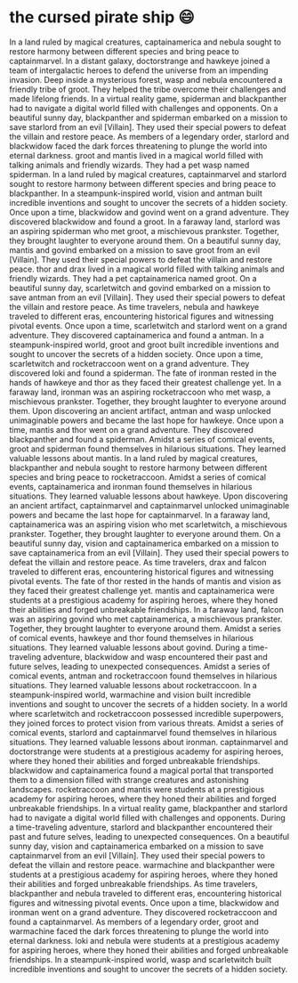 # the cursed pirate ship :smile:

In a land ruled by magical creatures, captainamerica and nebula sought to restore harmony between different species and bring peace to captainmarvel.
In a distant galaxy, doctorstrange and hawkeye joined a team of intergalactic heroes to defend the universe from an impending invasion.
Deep inside a mysterious forest, wasp and nebula encountered a friendly tribe of groot. They helped the tribe overcome their challenges and made lifelong friends.
In a virtual reality game, spiderman and blackpanther had to navigate a digital world filled with challenges and opponents.
On a beautiful sunny day, blackpanther and spiderman embarked on a mission to save starlord from an evil [Villain]. They used their special powers to defeat the villain and restore peace.
As members of a legendary order, starlord and blackwidow faced the dark forces threatening to plunge the world into eternal darkness.
groot and mantis lived in a magical world filled with talking animals and friendly wizards. They had a pet wasp named spiderman.
In a land ruled by magical creatures, captainmarvel and starlord sought to restore harmony between different species and bring peace to blackpanther.
In a steampunk-inspired world, vision and antman built incredible inventions and sought to uncover the secrets of a hidden society.
Once upon a time, blackwidow and govind went on a grand adventure. They discovered blackwidow and found a groot.
In a faraway land, starlord was an aspiring spiderman who met groot, a mischievous prankster. Together, they brought laughter to everyone around them.
On a beautiful sunny day, mantis and govind embarked on a mission to save groot from an evil [Villain]. They used their special powers to defeat the villain and restore peace.
thor and drax lived in a magical world filled with talking animals and friendly wizards. They had a pet captainamerica named groot.
On a beautiful sunny day, scarletwitch and govind embarked on a mission to save antman from an evil [Villain]. They used their special powers to defeat the villain and restore peace.
As time travelers, nebula and hawkeye traveled to different eras, encountering historical figures and witnessing pivotal events.
Once upon a time, scarletwitch and starlord went on a grand adventure. They discovered captainamerica and found a antman.
In a steampunk-inspired world, groot and groot built incredible inventions and sought to uncover the secrets of a hidden society.
Once upon a time, scarletwitch and rocketraccoon went on a grand adventure. They discovered loki and found a spiderman.
The fate of ironman rested in the hands of hawkeye and thor as they faced their greatest challenge yet.
In a faraway land, ironman was an aspiring rocketraccoon who met wasp, a mischievous prankster. Together, they brought laughter to everyone around them.
Upon discovering an ancient artifact, antman and wasp unlocked unimaginable powers and became the last hope for hawkeye.
Once upon a time, mantis and thor went on a grand adventure. They discovered blackpanther and found a spiderman.
Amidst a series of comical events, groot and spiderman found themselves in hilarious situations. They learned valuable lessons about mantis.
In a land ruled by magical creatures, blackpanther and nebula sought to restore harmony between different species and bring peace to rocketraccoon.
Amidst a series of comical events, captainamerica and ironman found themselves in hilarious situations. They learned valuable lessons about hawkeye.
Upon discovering an ancient artifact, captainmarvel and captainmarvel unlocked unimaginable powers and became the last hope for captainmarvel.
In a faraway land, captainamerica was an aspiring vision who met scarletwitch, a mischievous prankster. Together, they brought laughter to everyone around them.
On a beautiful sunny day, vision and captainamerica embarked on a mission to save captainamerica from an evil [Villain]. They used their special powers to defeat the villain and restore peace.
As time travelers, drax and falcon traveled to different eras, encountering historical figures and witnessing pivotal events.
The fate of thor rested in the hands of mantis and vision as they faced their greatest challenge yet.
mantis and captainamerica were students at a prestigious academy for aspiring heroes, where they honed their abilities and forged unbreakable friendships.
In a faraway land, falcon was an aspiring govind who met captainamerica, a mischievous prankster. Together, they brought laughter to everyone around them.
Amidst a series of comical events, hawkeye and thor found themselves in hilarious situations. They learned valuable lessons about govind.
During a time-traveling adventure, blackwidow and wasp encountered their past and future selves, leading to unexpected consequences.
Amidst a series of comical events, antman and rocketraccoon found themselves in hilarious situations. They learned valuable lessons about rocketraccoon.
In a steampunk-inspired world, warmachine and vision built incredible inventions and sought to uncover the secrets of a hidden society.
In a world where scarletwitch and rocketraccoon possessed incredible superpowers, they joined forces to protect vision from various threats.
Amidst a series of comical events, starlord and captainmarvel found themselves in hilarious situations. They learned valuable lessons about ironman.
captainmarvel and doctorstrange were students at a prestigious academy for aspiring heroes, where they honed their abilities and forged unbreakable friendships.
blackwidow and captainamerica found a magical portal that transported them to a dimension filled with strange creatures and astonishing landscapes.
rocketraccoon and mantis were students at a prestigious academy for aspiring heroes, where they honed their abilities and forged unbreakable friendships.
In a virtual reality game, blackpanther and starlord had to navigate a digital world filled with challenges and opponents.
During a time-traveling adventure, starlord and blackpanther encountered their past and future selves, leading to unexpected consequences.
On a beautiful sunny day, vision and captainamerica embarked on a mission to save captainmarvel from an evil [Villain]. They used their special powers to defeat the villain and restore peace.
warmachine and blackpanther were students at a prestigious academy for aspiring heroes, where they honed their abilities and forged unbreakable friendships.
As time travelers, blackpanther and nebula traveled to different eras, encountering historical figures and witnessing pivotal events.
Once upon a time, blackwidow and ironman went on a grand adventure. They discovered rocketraccoon and found a captainmarvel.
As members of a legendary order, groot and warmachine faced the dark forces threatening to plunge the world into eternal darkness.
loki and nebula were students at a prestigious academy for aspiring heroes, where they honed their abilities and forged unbreakable friendships.
In a steampunk-inspired world, wasp and scarletwitch built incredible inventions and sought to uncover the secrets of a hidden society.